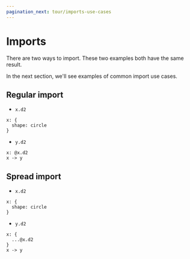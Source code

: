```yaml
---
pagination_next: tour/imports-use-cases
---
```


# Imports

There are two ways to import. These two examples both have the same result.

<!-- <div className="embedSVG" dangerouslySetInnerHTML={{__html: require('@site/static/img/generated/imports-normal.svg2')}}></div> -->

In the next section, we'll see examples of common import use cases.

## Regular import

- `x.d2`
```d2
x: {
  shape: circle
}
```
- `y.d2`
```
x: @x.d2
x -> y
```

## Spread import

- `x.d2`
```d2
x: {
  shape: circle
}
```
- `y.d2`
```
x: {
  ...@x.d2
}
x -> y
```
